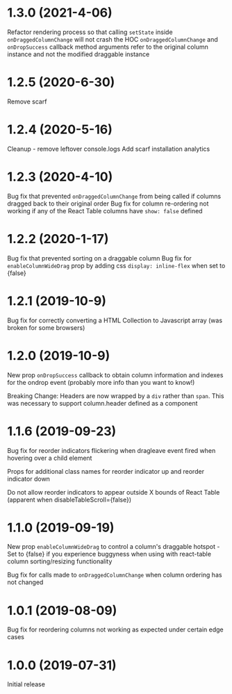 # 1.3.0 (2021-4-06)

Refactor rendering process so that calling `setState` inside `onDraggedColumnChange` will not crash the HOC
`onDraggedColumnChange` and `onDropSuccess` callback method arguments refer to the original column instance and not the modified draggable instance   

# 1.2.5 (2020-6-30)

Remove scarf

# 1.2.4 (2020-5-16)

Cleanup - remove leftover console.logs
Add scarf installation analytics 

# 1.2.3 (2020-4-10)

Bug fix that prevented `onDraggedColumnChange` from being called if columns dragged back to their original order
Bug fix for column re-ordering not working if any of the React Table columns have `show: false` defined

# 1.2.2 (2020-1-17)

Bug fix that prevented sorting on a draggable column
Bug fix for `enableColumnWideDrag` prop by adding css `display: inline-flex` when set to {false}

# 1.2.1 (2019-10-9)

Bug fix for correctly converting a HTML Collection to Javascript array (was broken for some browsers)

# 1.2.0 (2019-10-9)

New prop `onDropSuccess` callback to obtain column information and indexes for the ondrop event (probably more info than you want to know!)

Breaking Change: Headers are now wrapped by a `div` rather than `span`. This was necessary to support column.header defined as a component

# 1.1.6 (2019-09-23)

Bug fix for reorder indicators flickering when dragleave event fired when hovering over a child element

Props for additional class names for reorder indicator up and reorder indicator down

Do not allow reorder indicators to appear outside X bounds of React Table (apparent when disableTableScroll={false})

# 1.1.0 (2019-09-19)

New prop `enableColumnWideDrag` to control a column's draggable hotspot - Set to {false} if you experience buggyness when using with react-table column sorting/resizing functionality

Bug fix for calls made to `onDraggedColumnChange` when column ordering has not changed

# 1.0.1 (2019-08-09)

Bug fix for reordering columns not working as expected under certain edge cases

# 1.0.0 (2019-07-31)

Initial release
